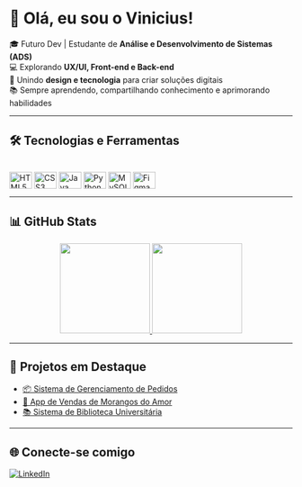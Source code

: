 # 👋 Olá, eu sou o Vinicius!  

🎓 Futuro Dev | Estudante de **Análise e Desenvolvimento de Sistemas (ADS)**  
💻 Explorando **UX/UI, Front-end e Back-end**  
🚀 Unindo **design e tecnologia** para criar soluções digitais  
📚 Sempre aprendendo, compartilhando conhecimento e aprimorando habilidades  

---

## 🛠️ Tecnologias e Ferramentas
<div style="display: inline_block"><br>
  <img align="center" alt="HTML5" height="30" width="40" src="https://cdn.jsdelivr.net/gh/devicons/devicon/icons/html5/html5-original.svg">
  <img align="center" alt="CSS3" height="30" width="40" src="https://cdn.jsdelivr.net/gh/devicons/devicon/icons/css3/css3-original.svg">
  <img align="center" alt="Java" height="30" width="40" src="https://cdn.jsdelivr.net/gh/devicons/devicon/icons/java/java-original.svg">
  <img align="center" alt="Python" height="30" width="40" src="https://cdn.jsdelivr.net/gh/devicons/devicon/icons/python/python-original.svg">
  <img align="center" alt="MySQL" height="30" width="40" src="https://cdn.jsdelivr.net/gh/devicons/devicon/icons/mysql/mysql-original.svg">
  <img align="center" alt="Figma" height="30" width="40" src="https://cdn.jsdelivr.net/gh/devicons/devicon/icons/figma/figma-original.svg">
</div>  

---

## 📊 GitHub Stats
<div align="center">
  <a href="https://github.com/ViniciusBzm">
    <img height="160em" src="https://github-readme-stats.vercel.app/api?username=ViniciusBzm&show_icons=true&theme=tokyonight&include_all_commits=true&count_private=true"/>
    <img height="160em" src="https://github-readme-stats.vercel.app/api/top-langs/?username=ViniciusBzm&layout=compact&langs_count=7&theme=tokyonight"/>
  </a>
</div>  

---

## 🚀 Projetos em Destaque
- [📦 Sistema de Gerenciamento de Pedidos](#)  
- [🍓 App de Vendas de Morangos do Amor](#)  
- [📚 Sistema de Biblioteca Universitária](#)  

---

## 🌐 Conecte-se comigo
[![LinkedIn](https://img.shields.io/badge/LinkedIn-0077B5?style=for-the-badge&logo=linkedin&logoColor=white)](https://linkedin.com/in/viniciusbzem)

